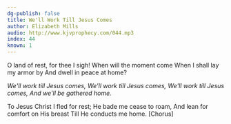 ```yaml
---
dg-publish: false
title: We'll Work Till Jesus Comes
author: Elizabeth Mills
audio: http://www.kjvprophecy.com/044.mp3
index: 44
known: 1
---
```


O land of rest, for thee I sigh!
When will the moment come
When I shall lay my armor by
And dwell in peace at home?

*We'll work till Jesus comes,
We'll work till Jesus comes,
We'll work till Jesus comes,
And we'll be gathered home.*

To Jesus Christ I fled for rest;
He bade me cease to roam,
And lean for comfort on His breast
Till He conducts me home. [Chorus]